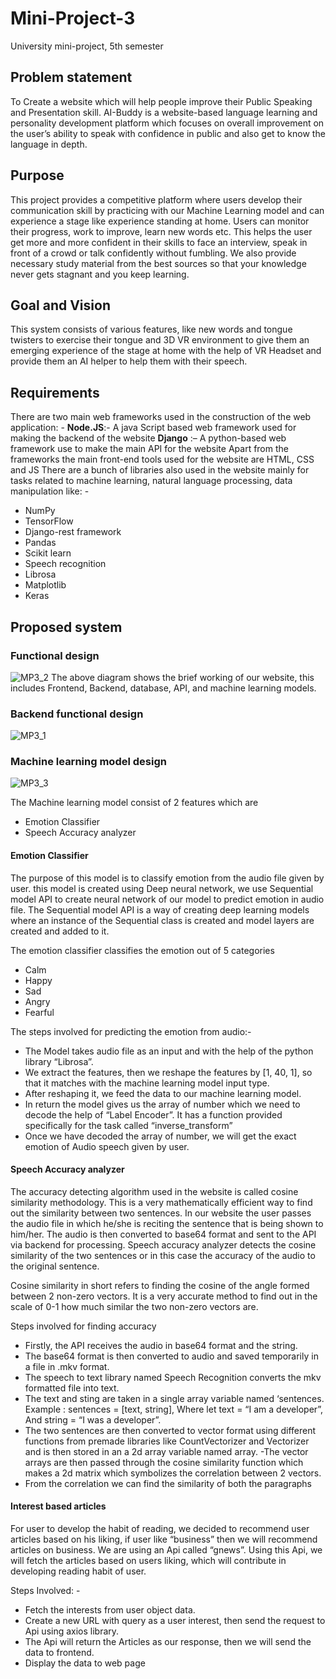 # Mini-Project-3

University mini-project, 5th semester

## Problem statement

To Create a website which will help people improve their Public Speaking and Presentation skill.
AI-Buddy is a website-based language learning and personality development platform which focuses on overall improvement on the user’s ability to speak with confidence in public and also get to know the language in depth.

## Purpose

This project provides a competitive platform where users develop their communication skill by practicing with our Machine Learning model and can experience a stage like experience standing at home. Users can monitor their progress, work to improve, learn new words etc. This helps the user get more and more confident in their skills to face an interview, speak in front of a crowd or talk confidently without fumbling. We also provide necessary study material from the best sources so that your knowledge never gets stagnant and you keep learning.

## Goal and Vision
This system consists of various features, like new words and tongue twisters to exercise their tongue and 3D VR environment to give them an emerging experience of the stage at home with the help of VR Headset and provide them an AI helper to help them with their speech.

## Requirements
There are two main web frameworks used in the construction of the web application: -
**Node.JS**:-  A java Script based web framework used for making the backend of the website
**Django** :– A python-based web framework use to make the main API for the website
Apart from the frameworks the main front-end tools used for the website are HTML, CSS and JS
There are a bunch of libraries also used in the website mainly for tasks related to machine learning, natural language processing, data manipulation like: -
- NumPy
- TensorFlow
- Django-rest framework
- Pandas
- Scikit learn
- Speech recognition
- Librosa
- Matplotlib
- Keras

## Proposed system
### Functional design 
![MP3_2](https://user-images.githubusercontent.com/69458937/147387535-8547f608-1248-41d2-bf79-636ca3235cc3.png)
The above diagram shows the brief working of our website, this includes Frontend, Backend, database, API, and machine learning models.

### Backend functional design
![MP3_1](https://user-images.githubusercontent.com/69458937/147387568-0de1cf2e-a1a9-4580-80af-063c0a2b06f2.png)

### Machine learning model design
![MP3_3](https://user-images.githubusercontent.com/69458937/147387586-a660dfcc-feb3-4844-97c2-eda2de28b655.png)

The Machine learning model consist of 2 features which are
- Emotion Classifier
- Speech Accuracy analyzer

#### Emotion Classifier
The purpose of this model is to classify emotion from the audio file given by user. this model is created using Deep neural network, we use Sequential model API to create neural network of our model to predict emotion in audio file. The Sequential model API is a way of creating deep learning models where an instance of the Sequential class is created and model layers are created and added to it.

The emotion classifier classifies the emotion out of 5 categories
- Calm
- Happy
- Sad
- Angry
- Fearful

The steps involved for predicting the emotion from audio:-

- The Model takes audio file as an input and with the help of the python library “Librosa”. 
- We extract the features, then we reshape the features by [1, 40, 1], so that it matches with the machine learning model input type. 
- After reshaping it, we feed the data to our machine learning model. 
- In return the model gives us the array of number which we need to decode the help of “Label Encoder”. It has a function provided specifically for the task called “inverse_transform”
- Once we have decoded the array of number, we will get the exact emotion of Audio speech given by user.

#### Speech Accuracy analyzer
The accuracy detecting algorithm used in the website is called cosine similarity methodology. This is a very mathematically efficient way to find out the similarity between two sentences. In our website the user passes the audio file in which he/she is reciting the sentence that is being shown to him/her. The audio is then converted to base64 format and sent to the API via backend for processing. Speech accuracy analyzer detects the cosine similarity of the two sentences or in this case the accuracy of the audio to the original sentence. 

Cosine similarity in short refers to finding the cosine of the angle formed between 2 non-zero vectors. It is a very accurate method to find out in the scale of 0-1 how much similar the two non-zero vectors are.

Steps involved for finding accuracy
- Firstly, the API receives the audio in base64 format and the string. 
- The base64 format is then converted to audio and saved temporarily in a file in .mkv format. 
- The speech to text library named Speech Recognition converts the mkv formatted file into text. 
- The text and sting are taken in a single array variable named ‘sentences. Example : sentences = [text, string], Where let text = “I am a developer”, And string = “I was a developer”.
- The two sentences are then converted to vector format using different functions from premade libraries like CountVectorizer and Vectorizer and is then stored in an a 2d array variable named array.
-The vector arrays are then passed through the cosine similarity function which makes a 2d matrix which symbolizes the correlation between 2 vectors.
- From the correlation we can find the similarity of both the paragraphs

#### Interest based articles
For user to develop the habit of reading, we decided to recommend user articles based on his liking, if user like “business” then we will recommend articles on business. We are using an Api called “gnews”. Using this Api, we will fetch the articles based on users liking, which will contribute in developing reading habit of user. 

Steps Involved: - 
- Fetch the interests from user object data.
- Create a new URL with query as a user interest, then send the request to Api using axios library.
- The Api will return the Articles as our response, then we will send the data to frontend.
- Display the data to web page







